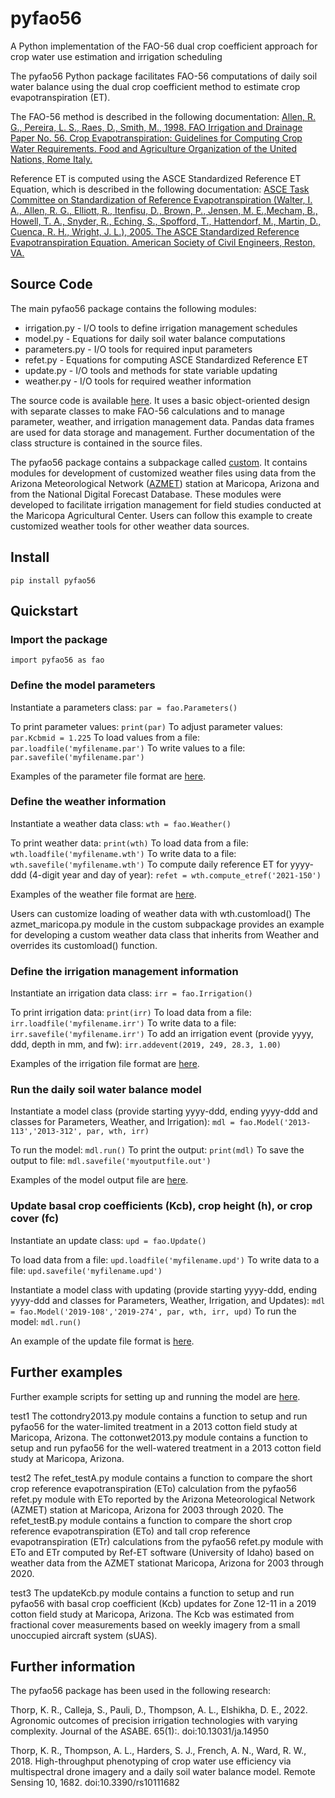 # pyfao56
A Python implementation of the FAO-56 dual crop coefficient approach for crop water use estimation and irrigation scheduling

The pyfao56 Python package facilitates FAO-56 computations of daily soil water balance using the dual crop coefficient method to estimate crop evapotranspiration (ET).

The FAO-56 method is described in the following documentation:
[Allen, R. G., Pereira, L. S., Raes, D., Smith, M., 1998.  FAO Irrigation and Drainage Paper No. 56. Crop Evapotranspiration: Guidelines for Computing Crop Water Requirements. Food and Agriculture Organization of the United Nations, Rome Italy.](http://www.fao.org/3/x0490e/x0490e00.htm)

Reference ET is computed using the ASCE Standardized Reference ET Equation, which is described in the following documentation:
[ASCE Task Committee on Standardization of Reference Evapotranspiration (Walter, I. A., Allen, R. G., Elliott, R., Itenfisu, D., Brown, P., Jensen, M. E.,Mecham, B., Howell, T. A., Snyder, R., Eching, S., Spofford, T., Hattendorf, M., Martin, D., Cuenca, R. H., Wright, J. L.), 2005. The ASCE Standardized Reference Evapotranspiration Equation. American Society of Civil Engineers, Reston, VA.](https://ascelibrary.org/doi/book/10.1061/9780784408056)

## Source Code
The main pyfao56 package contains the following modules:
* irrigation.py - I/O tools to define irrigation management schedules
* model.py - Equations for daily soil water balance computations
* parameters.py - I/O tools for required input parameters
* refet.py - Equations for computing ASCE Standardized Reference ET
* update.py - I/O tools and methods for state variable updating
* weather.py - I/O tools for required weather information

The source code is available [here](http://github.com/kthorp/pyfao56/). It uses a basic object-oriented design with separate classes to make FAO-56 calculations and to manage parameter, weather, and irrigation management data. Pandas data frames are used for data storage and management. Further documentation of the class structure is contained in the source files.

The pyfao56 package contains a subpackage called [custom](http://github.com/kthorp/pyfao56/pyfao56/custom/). It contains modules for development of customized weather files using data from the Arizona Meteorological Network ([AZMET](https://ag.arizona.edu/azmet/)) station at Maricopa, Arizona and from the National Digital Forecast Database. These modules were developed to facilitate irrigation management for field studies conducted at the Maricopa Agricultural Center. Users can follow this example to create customized weather tools for other weather data sources.

## Install
`pip install pyfao56`

## Quickstart

### Import the package
`import pyfao56 as fao`

### Define the model parameters
Instantiate a parameters class: `par = fao.Parameters()`

To print parameter values: `print(par)`
To adjust parameter values: `par.Kcbmid = 1.225`
To load values from a file: `par.loadfile('myfilename.par')`
To write values to a file: `par.savefile('myfilename.par')`

Examples of the parameter file format are [here](http://github.com/kthorp/pyfao56/tests/).

### Define the weather information
Instantiate a weather data class: `wth = fao.Weather()`

To print weather data: `print(wth)`
To load data from a file: `wth.loadfile('myfilename.wth')`
To write data to a file: `wth.savefile('myfilename.wth')`
To compute daily reference ET for yyyy-ddd (4-digit year and day of year): `refet = wth.compute_etref('2021-150')`

Examples of the weather file format are [here](http://github.com/kthorp/pyfao56/tests/).

Users can customize loading of weather data with wth.customload()
The azmet_maricopa.py module in the custom subpackage provides an example for developing a custom weather data class that inherits from Weather and overrides its customload() function.

### Define the irrigation management information
Instantiate an irrigation data class: `irr = fao.Irrigation()`

To print irrigation data: `print(irr)`
To load data from a file: `irr.loadfile('myfilename.irr')`
To write data to a file: `irr.savefile('myfilename.irr')`
To add an irrigation event (provide yyyy, ddd, depth in mm, and fw): `irr.addevent(2019, 249, 28.3, 1.00)`

Examples of the irrigation file format are [here](http://github.com/kthorp/pyfao56/tests/).

### Run the daily soil water balance model
Instantiate a model class (provide starting yyyy-ddd, ending yyyy-ddd and classes for Parameters, Weather, and Irrigation): `mdl = fao.Model('2013-113','2013-312', par, wth, irr)`

To run the model: `mdl.run()`
To print the output: `print(mdl)`
To save the output to file: `mdl.savefile('myoutputfile.out')`

Examples of the model output file are [here](http://github.com/kthorp/pyfao56/tests/).

### Update basal crop coefficients (Kcb), crop height (h), or crop cover (fc)
Instantiate an update class: `upd = fao.Update()`

To load data from a file: `upd.loadfile('myfilename.upd')`
To write data to a file: `upd.savefile('myfilename.upd')`

Instantiate a model class with updating (provide starting yyyy-ddd, ending yyyy-ddd and classes for Parameters, Weather, Irrigation, and Updates): `mdl = fao.Model('2019-108','2019-274', par, wth, irr, upd)`
To run the model: `mdl.run()`

An example of the update file format is [here](http://github.com/kthorp/pyfao56/tests/).

## Further examples
Further example scripts for setting up and running the model are [here](http://github.com/kthorp/pyfao56/tests/).

test1
The cottondry2013.py module contains a function to setup and run pyfao56 for the water-limited treatment in a 2013 cotton field study at Maricopa, Arizona.
The cottonwet2013.py module contains a function to setup and run pyfao56 for the well-watered treatment in a 2013 cotton field study at Maricopa, Arizona.

test2
The refet_testA.py module contains a function to compare the short crop reference evapotranspiration (ETo) calculation from the pyfao56 refet.py module with ETo reported by the Arizona Meteorological Network (AZMET) station at Maricopa, Arizona for 2003 through 2020.
The refet_testB.py module contains a function to compare the short crop reference evapotranspiration (ETo) and tall crop reference evapotranspiration (ETr) calculations from the pyfao56 refet.py module with ETo and ETr computed by Ref-ET software (University of Idaho) based on weather data from the AZMET stationat Maricopa, Arizona for 2003 through 2020.

test3
The updateKcb.py module contains a function to setup and run pyfao56 with basal crop coefficient (Kcb) updates for Zone 12-11 in a 2019 cotton field study at Maricopa, Arizona. The Kcb was estimated from fractional cover measurements based on weekly imagery from a small unoccupied aircraft system (sUAS).


## Further information
The pyfao56 package has been used in the following research:

Thorp, K. R., Calleja, S., Pauli, D., Thompson, A. L., Elshikha, D. E., 2022. Agronomic outcomes of precision irrigation technologies with varying complexity. Journal of the ASABE. 65(1):.  doi:10.13031/ja.14950

Thorp, K. R., Thompson, A. L., Harders, S. J., French, A. N., Ward, R. W., 2018. High-throughput phenotyping of crop water use efficiency via multispectral drone imagery and a daily soil water balance model. Remote Sensing 10, 1682. doi:10.3390/rs10111682
